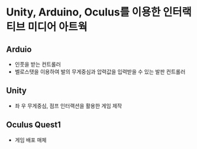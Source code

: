 # Unity, Arduino, Oculus를 이용한 인터랙티브 미디어 아트웍



## Arduio

- 인풋을 받는 컨트롤러
- 벨로스탯을 이용하여 발의 무게중심과 압력값을 입력받을 수 있는 발판 컨트롤러



## Unity

- 좌 우 무게중심, 점프 인터랙션을 활용한 게임 제작



## Oculus Quest1

- 게임 배포 매체